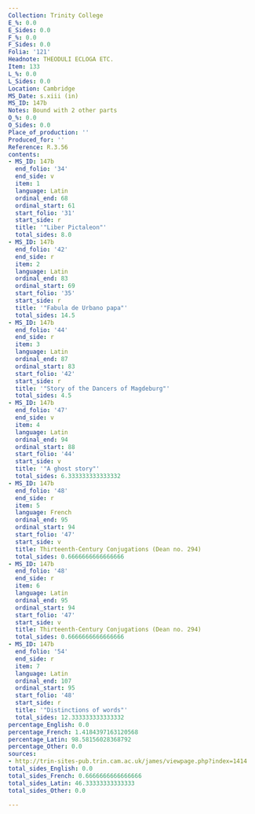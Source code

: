 ```yaml
---
Collection: Trinity College
E_%: 0.0
E_Sides: 0.0
F_%: 0.0
F_Sides: 0.0
Folia: '121'
Headnote: THEODULI ECLOGA ETC.
Item: 133
L_%: 0.0
L_Sides: 0.0
Location: Cambridge
MS_Date: s.xiii (in)
MS_ID: 147b
Notes: Bound with 2 other parts
O_%: 0.0
O_Sides: 0.0
Place_of_production: ''
Produced_for: ''
Reference: R.3.56
contents:
- MS_ID: 147b
  end_folio: '34'
  end_side: v
  item: 1
  language: Latin
  ordinal_end: 68
  ordinal_start: 61
  start_folio: '31'
  start_side: r
  title: '"Liber Pictaleon"'
  total_sides: 8.0
- MS_ID: 147b
  end_folio: '42'
  end_side: r
  item: 2
  language: Latin
  ordinal_end: 83
  ordinal_start: 69
  start_folio: '35'
  start_side: r
  title: '"Fabula de Urbano papa"'
  total_sides: 14.5
- MS_ID: 147b
  end_folio: '44'
  end_side: r
  item: 3
  language: Latin
  ordinal_end: 87
  ordinal_start: 83
  start_folio: '42'
  start_side: r
  title: '"Story of the Dancers of Magdeburg"'
  total_sides: 4.5
- MS_ID: 147b
  end_folio: '47'
  end_side: v
  item: 4
  language: Latin
  ordinal_end: 94
  ordinal_start: 88
  start_folio: '44'
  start_side: v
  title: '"A ghost story"'
  total_sides: 6.333333333333332
- MS_ID: 147b
  end_folio: '48'
  end_side: r
  item: 5
  language: French
  ordinal_end: 95
  ordinal_start: 94
  start_folio: '47'
  start_side: v
  title: Thirteenth-Century Conjugations (Dean no. 294)
  total_sides: 0.6666666666666666
- MS_ID: 147b
  end_folio: '48'
  end_side: r
  item: 6
  language: Latin
  ordinal_end: 95
  ordinal_start: 94
  start_folio: '47'
  start_side: v
  title: Thirteenth-Century Conjugations (Dean no. 294)
  total_sides: 0.6666666666666666
- MS_ID: 147b
  end_folio: '54'
  end_side: r
  item: 7
  language: Latin
  ordinal_end: 107
  ordinal_start: 95
  start_folio: '48'
  start_side: r
  title: '"Distinctions of words"'
  total_sides: 12.333333333333332
percentage_English: 0.0
percentage_French: 1.4184397163120568
percentage_Latin: 98.58156028368792
percentage_Other: 0.0
sources:
- http://trin-sites-pub.trin.cam.ac.uk/james/viewpage.php?index=1414
total_sides_English: 0.0
total_sides_French: 0.6666666666666666
total_sides_Latin: 46.33333333333333
total_sides_Other: 0.0

---
```

